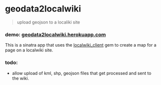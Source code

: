 # geodata2localwiki

> upload geojson to a localiki site

### demo: [geodata2localwiki.herokuapp.com](http://geodata2localwiki.herokuapp.com/)

This is a sinatra app that uses the [localwiki_client](https://github.com/codeforseattle/localwiki_client) gem to create a map for a page on a localwiki site.

### todo:
 - allow upload of kml, shp, geojson files that get processed and sent to the wiki.